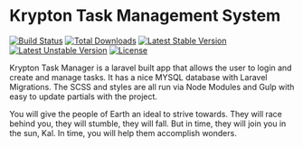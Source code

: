 # Krypton Task Management System

[![Build Status](https://travis-ci.org/laravel/framework.svg)](https://travis-ci.org/laravel/framework)
[![Total Downloads](https://poser.pugx.org/laravel/framework/d/total.svg)](https://packagist.org/packages/laravel/framework)
[![Latest Stable Version](https://poser.pugx.org/laravel/framework/v/stable.svg)](https://packagist.org/packages/laravel/framework)
[![Latest Unstable Version](https://poser.pugx.org/laravel/framework/v/unstable.svg)](https://packagist.org/packages/laravel/framework)
[![License](https://poser.pugx.org/laravel/framework/license.svg)](https://packagist.org/packages/laravel/framework)

Krypton Task Manager is a laravel built app that allows the user to login and create and manage tasks. It has a nice 
MYSQL database with Laravel Migrations. The SCSS and styles are all run via Node Modules and Gulp with easy to update
partials with the project. 

You will give the people of Earth an ideal to strive towards. They will race behind you, they will stumble, 
they will fall. But in time, they will join you in the sun, Kal. In time, you will help them accomplish wonders.


